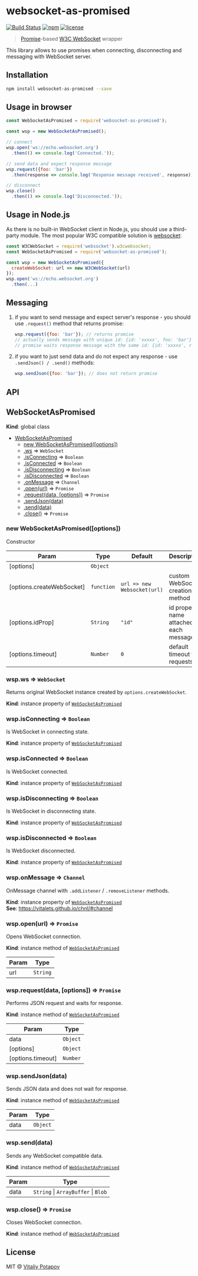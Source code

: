 # websocket-as-promised

[![Build Status](https://travis-ci.org/vitalets/websocket-as-promised.svg?branch=master)](https://travis-ci.org/vitalets/websocket-as-promised)
[![npm](https://img.shields.io/npm/v/websocket-as-promised.svg)](https://www.npmjs.com/package/websocket-as-promised)
[![license](https://img.shields.io/npm/l/websocket-as-promised.svg)](https://www.npmjs.com/package/websocket-as-promised)

> [Promise]-based [W3C WebSocket] wrapper

This library allows to use promises when connecting, disconnecting and messaging with WebSocket server.

## Installation
```bash
npm install websocket-as-promised --save
```

## Usage in browser
```js
const WebSocketAsPromised = require('websocket-as-promised');

const wsp = new WebSocketAsPromised();

// connect
wsp.open('ws://echo.websocket.org')
  .then(() => console.log('Connected.'));

// send data and expect response message
wsp.request({foo: 'bar'})
  .then(response => console.log('Response message received', response));

// disconnect
wsp.close()
  .then(() => console.log('Disconnected.'));

```

## Usage in Node.js
As there is no built-in WebSocket client in Node.js, you should use a third-party module.
The most popular W3C compatible solution is [websocket](https://www.npmjs.com/package/websocket):
```js
const W3CWebSocket = require('websocket').w3cwebsocket;
const WebSocketAsPromised = require('websocket-as-promised');

const wsp = new WebSocketAsPromised({
  createWebSocket: url => new W3CWebSocket(url)
});
wsp.open('ws://echo.websocket.org')
  .then(...)

```

## Messaging
1. if you want to send message and expect server's response - you should use `.request()` method that returns promise:
    ```js
    wsp.request({foo: 'bar'}); // returns promise
    // actually sends message with unique id: {id: 'xxxxx', foo: 'bar'}
    // promise waits response message with the same id: {id: 'xxxxx', response: 'ok'}
    ```

2. if you want to just send data and do not expect any response - use `.sendJson() / .send()` methods:
    ```js
    wsp.sendJson({foo: 'bar'}); // does not return promise
    ```

## API

<a name="WebSocketAsPromised"></a>

## WebSocketAsPromised
**Kind**: global class  

* [WebSocketAsPromised](#WebSocketAsPromised)
    * [new WebSocketAsPromised([options])](#new_WebSocketAsPromised_new)
    * [.ws](#WebSocketAsPromised+ws) ⇒ <code>WebSocket</code>
    * [.isConnecting](#WebSocketAsPromised+isConnecting) ⇒ <code>Boolean</code>
    * [.isConnected](#WebSocketAsPromised+isConnected) ⇒ <code>Boolean</code>
    * [.isDisconnecting](#WebSocketAsPromised+isDisconnecting) ⇒ <code>Boolean</code>
    * [.isDisconnected](#WebSocketAsPromised+isDisconnected) ⇒ <code>Boolean</code>
    * [.onMessage](#WebSocketAsPromised+onMessage) ⇒ <code>Channel</code>
    * [.open(url)](#WebSocketAsPromised+open) ⇒ <code>Promise</code>
    * [.request(data, [options])](#WebSocketAsPromised+request) ⇒ <code>Promise</code>
    * [.sendJson(data)](#WebSocketAsPromised+sendJson)
    * [.send(data)](#WebSocketAsPromised+send)
    * [.close()](#WebSocketAsPromised+close) ⇒ <code>Promise</code>

<a name="new_WebSocketAsPromised_new"></a>

### new WebSocketAsPromised([options])
Constructor


| Param | Type | Default | Description |
| --- | --- | --- | --- |
| [options] | <code>Object</code> |  |  |
| [options.createWebSocket] | <code>function</code> | <code>url =&gt; new Websocket(url)</code> | custom WebSocket creation method |
| [options.idProp] | <code>String</code> | <code>&quot;id&quot;</code> | id property name attached to each message |
| [options.timeout] | <code>Number</code> | <code>0</code> | default timeout for requests |

<a name="WebSocketAsPromised+ws"></a>

### wsp.ws ⇒ <code>WebSocket</code>
Returns original WebSocket instance created by `options.createWebSocket`.

**Kind**: instance property of [<code>WebSocketAsPromised</code>](#WebSocketAsPromised)  
<a name="WebSocketAsPromised+isConnecting"></a>

### wsp.isConnecting ⇒ <code>Boolean</code>
Is WebSocket in connecting state.

**Kind**: instance property of [<code>WebSocketAsPromised</code>](#WebSocketAsPromised)  
<a name="WebSocketAsPromised+isConnected"></a>

### wsp.isConnected ⇒ <code>Boolean</code>
Is WebSocket connected.

**Kind**: instance property of [<code>WebSocketAsPromised</code>](#WebSocketAsPromised)  
<a name="WebSocketAsPromised+isDisconnecting"></a>

### wsp.isDisconnecting ⇒ <code>Boolean</code>
Is WebSocket in disconnecting state.

**Kind**: instance property of [<code>WebSocketAsPromised</code>](#WebSocketAsPromised)  
<a name="WebSocketAsPromised+isDisconnected"></a>

### wsp.isDisconnected ⇒ <code>Boolean</code>
Is WebSocket disconnected.

**Kind**: instance property of [<code>WebSocketAsPromised</code>](#WebSocketAsPromised)  
<a name="WebSocketAsPromised+onMessage"></a>

### wsp.onMessage ⇒ <code>Channel</code>
OnMessage channel with `.addListener` / `.removeListener` methods.

**Kind**: instance property of [<code>WebSocketAsPromised</code>](#WebSocketAsPromised)  
**See**: https://vitalets.github.io/chnl/#channel  
<a name="WebSocketAsPromised+open"></a>

### wsp.open(url) ⇒ <code>Promise</code>
Opens WebSocket connection.

**Kind**: instance method of [<code>WebSocketAsPromised</code>](#WebSocketAsPromised)  

| Param | Type |
| --- | --- |
| url | <code>String</code> | 

<a name="WebSocketAsPromised+request"></a>

### wsp.request(data, [options]) ⇒ <code>Promise</code>
Performs JSON request and waits for response.

**Kind**: instance method of [<code>WebSocketAsPromised</code>](#WebSocketAsPromised)  

| Param | Type |
| --- | --- |
| data | <code>Object</code> | 
| [options] | <code>Object</code> | 
| [options.timeout] | <code>Number</code> | 

<a name="WebSocketAsPromised+sendJson"></a>

### wsp.sendJson(data)
Sends JSON data and does not wait for response.

**Kind**: instance method of [<code>WebSocketAsPromised</code>](#WebSocketAsPromised)  

| Param | Type |
| --- | --- |
| data | <code>Object</code> | 

<a name="WebSocketAsPromised+send"></a>

### wsp.send(data)
Sends any WebSocket compatible data.

**Kind**: instance method of [<code>WebSocketAsPromised</code>](#WebSocketAsPromised)  

| Param | Type |
| --- | --- |
| data | <code>String</code> \| <code>ArrayBuffer</code> \| <code>Blob</code> | 

<a name="WebSocketAsPromised+close"></a>

### wsp.close() ⇒ <code>Promise</code>
Closes WebSocket connection.

**Kind**: instance method of [<code>WebSocketAsPromised</code>](#WebSocketAsPromised)  

## License
MIT @ [Vitaliy Potapov](https://github.com/vitalets)

[W3C WebSocket]: https://developer.mozilla.org/en-US/docs/Web/API/WebSockets_API
[Promise]: https://developer.mozilla.org/en/docs/Web/JavaScript/Reference/Global_Objects/Promise 
